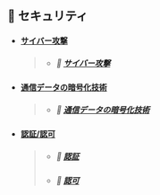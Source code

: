 ## 🔐 セキュリティ

* #### <u>サイバー攻撃</u>
  >    * ##### 📖 [︎サイバー攻撃](https://hiroki-it.github.io/tech-notebook-mkdocs/security/security_cyber_attacks.html)
* #### <u>通信データの暗号化技術</u>
  >    * ##### 📖 [︎通信データの暗号化技術](https://hiroki-it.github.io/tech-notebook-mkdocs/security/security_encryption_technology.html)
* #### <u>認証/認可</u>
  >    * ##### 📖 [︎認証](https://hiroki-it.github.io/tech-notebook-mkdocs/security/security_auth_authentication.html)
  >    * ##### 📖 [︎認可](https://hiroki-it.github.io/tech-notebook-mkdocs/security/security_auth_authorization.html)

<br>

